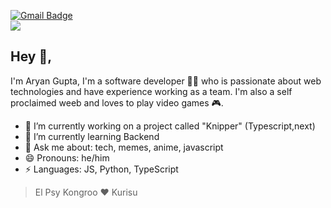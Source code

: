 

[![Gmail Badge](https://img.shields.io/badge/-aguyran@outlook.com-c14438?style=flat-square&logo=Gmail&logoColor=white&link=mailto:aguyran@outlook.com)](mailto:aguyran@outlook.com)
<br/>
<img src="https://c.tenor.com/rK3k9EgLkhEAAAAC/steins-gate.gif" />
## Hey 👋, 
I'm Aryan Gupta, I'm a software developer 👨‍💻 who is passionate about web technologies and have experience working as a team. I'm also a self proclaimed weeb and loves to play video games 🎮.

- 🔭 I’m currently working on a project called "Knipper" (Typescript,next)
- 🌱 I’m currently learning Backend
- 💬 Ask me about: tech, memes, anime, javascript
- 😄 Pronouns: he/him
- ⚡ Languages: JS, Python, TypeScript

> El Psy Kongroo ❤ Kurisu
